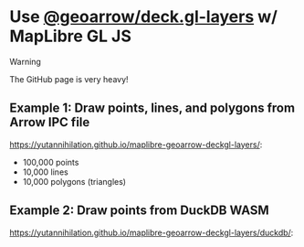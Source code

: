 # Use [@geoarrow/deck.gl-layers](https://github.com/geoarrow/deck.gl-layers) w/ MapLibre GL JS

> [!WARNING]
>
> The GitHub page is very heavy!

## Example 1: Draw points, lines, and polygons from Arrow IPC file

<https://yutannihilation.github.io/maplibre-geoarrow-deckgl-layers/>:

- 100,000 points
- 10,000 lines
- 10,000 polygons (triangles)

## Example 2: Draw points from DuckDB WASM

<https://yutannihilation.github.io/maplibre-geoarrow-deckgl-layers/duckdb/>:

